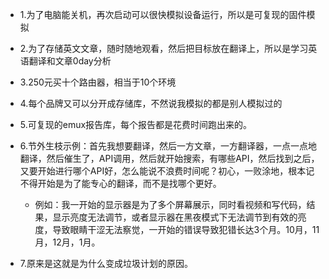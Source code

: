 - 1.为了电脑能关机，再次启动可以很快模拟设备运行，所以是可复现的固件模拟

- 2.为了存储英文文章，随时随地观看，然后把目标放在翻译上，所以是学习英语翻译和文章0day分析

- 3.250元买十个路由器，相当于10个环境

- 4.每个品牌又可以分开成存储库，不然说我模拟的都是别人模拟过的

- 5.可复现的emux报告库，每个报告都是花费时间跑出来的。

- 6.节外生枝示例：首先我想要翻译，然后一方文章，一方翻译器，一点一点地翻译，然后催生了，API调用，然后就开始搜索，有哪些API，然后找到之后，又要开始进行哪个API好，怎么能说不浪费时间呢？初心，一败涂地，根本记不得开始是为了能专心的翻译，而不是找哪个更好。

  - 例如：我一开始的显示器是为了多个屏幕展示，同时看视频和写代码，结果，显示亮度无法调节，或者显示器在黑夜模式下无法调节到有效的亮度，导致眼睛干涩无法察觉，一开始的错误导致犯错长达3个月。10月，11月，12月，1月。

- 7.原来是这就是为什么变成垃圾计划的原因。

